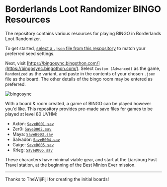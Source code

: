 # Borderlands Loot Randomizer BINGO Resources

The repository contains various resources for playing BINGO in Borderlands Loot Randomizer.

To get started, [select a `.json` file from this respository](https://github.com/mopioid/Borderlands-Bingo/blob/main/Boards) to match your preferred seed settings.

Next, visit [https://bingosync.bingothon.com/](https://bingosync.bingothon.com/). Select `Custom (Advanced)` as the game, `Randomized` as the variant, and paste in the contents of your chosen `.json` file as the board. The other details of the bingo room may be entered as preferred.

<img src="https://i.imgur.com/PVfDcF2.png" alt="bingosync" />

With a board & room created, a game of BINGO can be played however you'd like. This repository provides pre-made save files for games to be played at level 80 UVHM:
- Axton: [`SaveB001.sav`](https://github.com/mopioid/Borderlands-Bingo/raw/refs/heads/main/Saves/SaveB001.sav)
- Zer0: [`SaveB002.sav`](https://github.com/mopioid/Borderlands-Bingo/raw/refs/heads/main/Saves/SaveB002.sav)
- Maya: [`SaveB003.sav`](https://github.com/mopioid/Borderlands-Bingo/raw/refs/heads/main/Saves/SaveB003.sav)
- Salvador: [`SaveB004.sav`](https://github.com/mopioid/Borderlands-Bingo/raw/refs/heads/main/Saves/SaveB004.sav)
- Gaige: [`SaveB005.sav`](https://github.com/mopioid/Borderlands-Bingo/raw/refs/heads/main/Saves/SaveB005.sav)
- Krieg: [`SaveB006.sav`](https://github.com/mopioid/Borderlands-Bingo/raw/refs/heads/main/Saves/SaveB006.sav)

These characters have minimal viable gear, and start at the Liarsburg Fast Travel station, at the beginning of the Best Minion Ever mission.

---

Thanks to TheWijiFiji for creating the initial boards!

